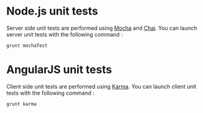 # Node.js unit tests

Server side unit tests are performed using [Mocha](http://mochajs.org/) and [Chai](http://chaijs.com/). You can launch server unit tests with the following command :

    grunt mochaTest

# AngularJS unit tests

Client side unit tests are performed using [Karma](http://karma-runner.github.io/0.13/index.html). You can launch client unit tests with the following command :

    grunt karma
